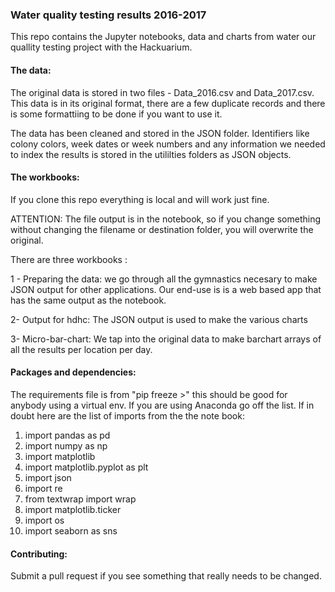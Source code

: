 ### Water quality testing results 2016-2017

This repo contains the Jupyter notebooks, data and charts from water our quallity testing project with the Hackuarium.

#### The data:
The original data is stored in two files - Data_2016.csv and Data_2017.csv. This data is in its original format, there are a few duplicate
records and there is some formattiing to be done if you want to use it.

The data has been cleaned and stored in the JSON folder. Identifiers like colony colors, week dates or week numbers and any information we
needed to index the results is stored in the utililties folders as JSON objects.

#### The workbooks:

If you clone this repo everything is local and will work just fine.

ATTENTION: The file output is in the notebook, so if you change something without changing the filename or destination folder,
you will overwrite the original.


There are three workbooks : 

1 - Preparing the data: we go through all the gymnastics necesary to  make JSON output for other applications. Our end-use is
is a web based app that has the same output as the notebook.

2- Output for hdhc: The JSON output is used to make the various charts

3- Micro-bar-chart: We tap into the original data to make barchart arrays of all the results per location per day.

#### Packages and dependencies:

The requirements file is from "pip freeze >" this should be good for anybody using a virtual env. If you are using Anaconda
go off the list. If in doubt here are the list of imports from the the note book:

1. import pandas as pd
2. import numpy as np
3. import matplotlib
4. import matplotlib.pyplot as plt
5. import json
6. import re
7. from textwrap import wrap
8. import matplotlib.ticker
9. import os
10. import seaborn as sns

#### Contributing:

Submit a pull request if you see something that really needs to be changed.


